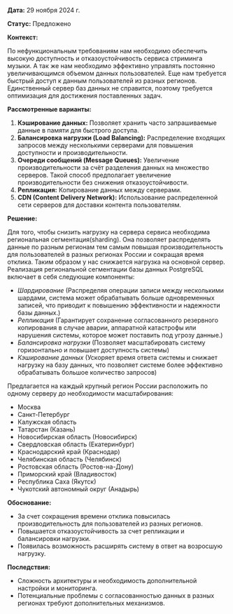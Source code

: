 **Дата:** 29 ноября 2024 г.

**Статус:** Предложено

**Контекст:**

По нефункциональным требованиям нам необходимо обеспечить высокую доступность и отказоустойчивость сервиса стриминга музыки. А так же нам необходимо эффективно управлять постоянно увеличивающимся объемом данных пользователей. Еще нам требуется быстрый доступ к данным пользователей из разных регионов. Единственный сервер баз данных не справится, поэтому требуется оптимизация для достижения поставленных задач.

**Рассмотренные варианты:**

1. **Кэширование данных:** Позволяет хранить часто запрашиваемые данные в памяти для быстрого доступа.
2. **Балансировка нагрузки (Load Balancing):** Распределение входящих запросов между несколькими серверами для повышения доступности и производительности.
3. **Очереди сообщений (Message Queues):** Увеличение производительности за счёт разделения данных на множество серверов. Такой способ предполагает увеличение производительности без снижения отказоустойчивости.
4. **Репликация:** Копирование данных между серверами.
5. **CDN (Content Delivery Network):** Использование распределенной сети серверов для доставки контента пользователям.

**Решение:**

Для того, чтобы снизить нагрузку на сервера сервиса необходима региональная сегментация(sharding). Она позволяет распределять данные по разным регионам тем самым повышая производительность для пользователей в разных регионах России и сокращая время отклика. Таким образом у нас снижается нагрузка на основной сервер.
Реализация региональной сегментации базы данных PostgreSQL включает в себя следующие компоненты:

- _Шардирование_ (Распределяя операции записи между несколькими шардами, система может обрабатывать больше одновременных записей, что приводит к повышению эффективности и надежности базы данных.)
- _Репликация_ (Гарантирует сохранение согласованного резервного копирования в случае аварии, аппаратной катастрофы или нарушения системы, которое может поставить под угрозу данные.)
- _Балансировка нагрузки_ (Позволяет масштабировать систему горизонтально и повышает доступность системы)
- _Кэширование данных_ (Ускоряет время ответа системы и снижает нагрузку на базу данных, что позволяет системе более эффективно обрабатывать большое количество запросов)

Предлагается на каждый крупный регион России расположить по одному серверу до необходимости масштабирования:

- Москва
- Санкт-Петербург
- Калужская область
- Татарстан (Казань)
- Новосибирская область (Новосибирск)
- Свердловская область (Екатеринбург)
- Краснодарский край (Краснодар)
- Челябинская область (Челябинск)
- Ростовская область (Ростов-на-Дону)
- Приморский край (Владивосток)
- Республика Саха (Якутск)
- Чукотский автономный округ (Анадырь)

**Обоснование:**

- За счет сокращения времени отклика повысилась производительность для пользователей из разных регионов.
- Повышается отказоустойчивость за счет репликации и балансировки нагрузки.
- Появилась возможность расширять систему в ответ на возросшую нагрузку.

**Последствия:**

- Сложность архитектуры и необходимость дополнительной настройки и мониторинга.
- Потенциальные проблемы с согласованностью данных в разных регионах требуют дополнительных механизмов.
